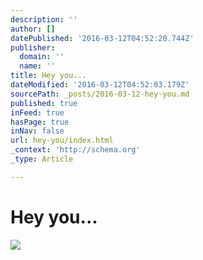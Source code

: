 ```yaml
---
description: ''
author: []
datePublished: '2016-03-12T04:52:20.744Z'
publisher:
  domain: ''
  name: ''
title: Hey you...
dateModified: '2016-03-12T04:52:03.179Z'
sourcePath: _posts/2016-03-12-hey-you.md
published: true
inFeed: true
hasPage: true
inNav: false
url: hey-you/index.html
_context: 'http://schema.org'
_type: Article

---
```

# Hey you...
![](https://the-grid-user-content.s3-us-west-2.amazonaws.com/f02954ef-7340-4065-8a04-03837e960586.png)